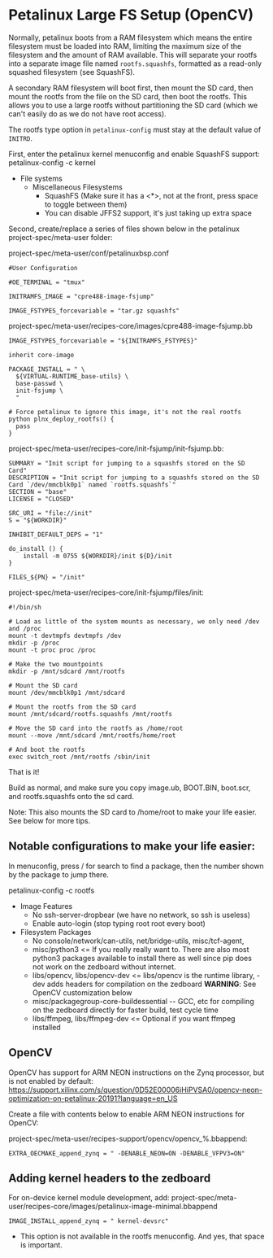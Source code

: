 # Petalinux Large FS Setup (OpenCV)
Normally, petalinux boots from a RAM filesystem which means the entire filesystem must be loaded into RAM, limiting the maximum size of the filesystem and the amount of RAM available. This will separate your rootfs into a separate image file named `rootfs.squashfs`, formatted as a read-only squashed filesystem (see SquashFS). 

A secondary RAM filesystem will boot first, then mount the SD card, then mount the rootfs from the file on the SD card, then boot the rootfs. This allows you to use a large rootfs without partitioning the SD card (which we can't easily do as we do not have root access).

The rootfs type option in `petalinux-config` must stay at the default value of `INITRD`.

First, enter the petalinux kernel menuconfig and enable SquashFS support:
petalinux-config -c kernel
  - File systems
    - Miscellaneous Filesystems
      - SquashFS (Make sure it has a <*>, not <M> at the front, press space to toggle between them)
      - You can disable JFFS2 support, it's just taking up extra space

Second, create/replace a series of files shown below in the petalinux project-spec/meta-user folder:

project-spec/meta-user/conf/petalinuxbsp.conf
```
#User Configuration

#OE_TERMINAL = "tmux"

INITRAMFS_IMAGE = "cpre488-image-fsjump"

IMAGE_FSTYPES_forcevariable = "tar.gz squashfs"
```

project-spec/meta-user/recipes-core/images/cpre488-image-fsjump.bb
```
IMAGE_FSTYPES_forcevariable = "${INITRAMFS_FSTYPES}"

inherit core-image

PACKAGE_INSTALL = " \
  ${VIRTUAL-RUNTIME_base-utils} \
  base-passwd \
  init-fsjump \
  "

# Force petalinux to ignore this image, it's not the real rootfs
python plnx_deploy_rootfs() {
  pass
}
```

project-spec/meta-user/recipes-core/init-fsjump/init-fsjump.bb:
```
SUMMARY = "Init script for jumping to a squashfs stored on the SD Card"
DESCRIPTION = "Init script for jumping to a squashfs stored on the SD Card `/dev/mmcblk0p1` named `rootfs.squashfs`"
SECTION = "base"
LICENSE = "CLOSED"

SRC_URI = "file://init"
S = "${WORKDIR}"

INHIBIT_DEFAULT_DEPS = "1"

do_install () {
	install -m 0755 ${WORKDIR}/init ${D}/init
}

FILES_${PN} = "/init"
```

project-spec/meta-user/recipes-core/init-fsjump/files/init:
```
#!/bin/sh

# Load as little of the system mounts as necessary, we only need /dev and /proc
mount -t devtmpfs devtmpfs /dev
mkdir -p /proc
mount -t proc proc /proc

# Make the two mountpoints
mkdir -p /mnt/sdcard /mnt/rootfs

# Mount the SD card
mount /dev/mmcblk0p1 /mnt/sdcard

# Mount the rootfs from the SD card
mount /mnt/sdcard/rootfs.squashfs /mnt/rootfs

# Move the SD card into the rootfs as /home/root
mount --move /mnt/sdcard /mnt/rootfs/home/root

# And boot the rootfs
exec switch_root /mnt/rootfs /sbin/init
```


That is it!

Build as normal, and make sure you copy image.ub, BOOT.BIN, boot.scr, and rootfs.squashfs onto the sd card.

Note: This also mounts the SD card to /home/root to make your life easier. See below for more tips.


## Notable configurations to make your life easier:

In menuconfig, press / for search to find a package, then the number shown by the package to jump there.

petalinux-config -c rootfs
  - Image Features
    - No ssh-server-dropbear (we have no network, so ssh is useless)
    - Enable auto-login (stop typing root root every boot)
  - Filesystem Packages
    - No console/network/can-utils, net/bridge-utils, misc/tcf-agent, 
    - misc/python3 <= If you really really want to. There are also most python3 packages available to install there as well since pip does not work on the zedboard without internet.
    - libs/opencv, libs/opencv-dev <= libs/opencv is the runtime library, -dev adds headers for compilation on the zedboard **WARNING**: See OpenCV customization below
    - misc/packagegroup-core-buildessential -- GCC, etc for compiling on the zedboard directly for faster build, test cycle time
    - libs/ffmpeg, libs/ffmpeg-dev <= Optional if you want ffmpeg installed

## OpenCV
OpenCV has support for ARM NEON instructions on the Zynq processor, but is not enabled by default:
https://support.xilinx.com/s/question/0D52E00006iHiPVSA0/opencv-neon-optimization-on-petalinux-20191?language=en_US

Create a file with contents below to enable ARM NEON instructions for OpenCV:

project-spec/meta-user/recipes-support/opencv/opencv_%.bbappend:
```
EXTRA_OECMAKE_append_zynq = " -DENABLE_NEON=ON -DENABLE_VFPV3=ON"
```

## Adding kernel headers to the zedboard

For on-device kernel module development, add:
project-spec/meta-user/recipes-core/images/petalinux-image-minimal.bbappend
```
IMAGE_INSTALL_append_zynq = " kernel-devsrc"
```
 - This option is not available in the rootfs menuconfig. And yes, that space is important.
